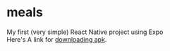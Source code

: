 # meals
My first (very simple) React Native project using Expo <br> 
Here's A link for [downloading apk](https://expo.dev/accounts/eliziq/projects/meals/builds/4051ba7d-61f1-4c68-bfad-dea9c75fe306).
